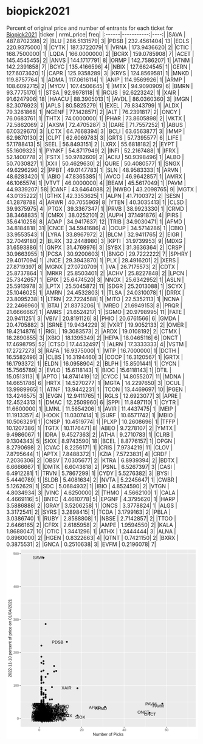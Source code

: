 # biopick2021
Percent of original price and number of entrants for each ticket for [Biopick2021](https://twitter.com/hashtag/Biopick2021)
|ticker |  nrml_price| freq|
|:------|-----------:|----:|
|SAVA   | 487.8702398|    2|
|BLU    | 286.5131579|    3|
|PDSB   | 232.4561404|   13|
|EOLS   | 220.9375000|    1|
|CYTK   | 187.3722079|    1|
|VRNA   | 173.9436620|    2|
|CTIC   | 168.7500000|    1|
|LQDA   | 166.0000000|    2|
|BCRX   | 159.0785908|    7|
|ACET   | 145.4545455|    2|
|ANVS   | 144.1717791|    8|
|ORMP   | 142.7586207|    1|
|ATNM   | 142.2391858|    7|
|BCYC   | 135.4166596|    4|
|NBIX   | 127.6624545|    1|
|GERN   | 127.6073620|    1|
|CAPR   | 125.9358289|    3|
|KRYS   | 124.8569581|    1|
|MNKD   | 119.8757764|    1|
|ADMA   | 117.0616114|    1|
|ANIP   | 114.9569926|    1|
|ARMP   | 108.6092715|    2|
|MYOV   | 107.4506645|    1|
|IMTX   |  94.9090909|    6|
|BMRN   |  93.7775170|    1|
|STSA   |  92.9978118|    1|
|RCUS   |  92.6223242|    1|
|XAIR   |  91.6247906|   18|
|HAACU  |  88.3905013|    1|
|AVDL   |  86.0360360|    3|
|IMGN   |  82.3076923|    1|
|APLS   |  80.5825279|    1|
|EXEL   |  79.8343799|    1|
|ALDX   |  79.3261868|    1|
|NGENF  |  77.1428571|    2|
|ALT    |  76.2391817|    2|
|ONCY   |  76.0683761|    1|
|THTX   |  74.0000000|    1|
|PHAR   |  73.8605898|    2|
|VKTX   |  72.5862069|    2|
|AXSM   |  72.4705287|    3|
|DARE   |  71.7557252|    1|
|ABUS   |  67.0329670|    3|
|LCTX   |  64.7668394|    3|
|BCLI   |  63.6563877|    3|
|IMMP   |  62.9870130|    2|
|CLPT   |  62.6069783|    3|
|GRTS   |  57.7395577|    6|
|LIFE   |  57.1788413|    5|
|SEEL   |  56.8493151|    2|
|LXRX   |  55.6818182|    2|
|EYPT   |  55.1609323|    1|
|PYNKF  |  54.8717949|    2|
|INFI   |  52.2167488|    1|
|IFRX   |  52.1400778|    2|
|FSTX   |  50.9782609|    2|
|ACIU   |  50.9398496|    1|
|ALBO   |  50.7030827|    1|
|XXII   |  50.4629630|    2|
|QURE   |  50.4080577|    1|
|SNGX   |  49.6296296|    2|
|PPBT   |  49.0147783|    1|
|SLN    |  48.9583333|    1|
|ARVN   |  48.6283420|    1|
|ABIO   |  47.8365385|    1|
|AVCO   |  46.9642857|    1|
|AMRX   |  46.1065574|    1|
|VTVT   |  46.0000000|    4|
|BEAM   |  45.5617049|    1|
|PAVM   |  44.9339207|   58|
|CANF   |  43.6464088|    2|
|NWBO   |  43.2098765|    9|
|MGTX   |  43.0135222|    1|
|GTHX   |  42.3353625|    1|
|ALPN   |  41.7100372|    2|
|SESN   |  41.2878788|    4|
|ARWR   |  40.7055969|    8|
|YTEN   |  40.3035413|    1|
|CLSD   |  39.9375975|    4|
|PTGX   |  39.3367347|    1|
|PRVB   |  38.9923330|    1|
|CRMD   |  38.3468835|    1|
|CMRX   |  38.0252101|    2|
|AUPH   |  37.1491876|    4|
|PIRS   |  35.6410256|    8|
|ADAP   |  34.9417637|   12|
|TRIB   |  34.9030471|    1|
|AFMD   |  34.8184818|   31|
|CNCE   |  34.5941686|    4|
|OCUP   |  34.5714286|    1|
|CBIO   |  33.9553543|    1|
|LYRA   |  33.8967972|    2|
|BLCM   |  32.9411765|    2|
|EIGR   |  32.7049180|    2|
|BLRX   |  32.2448980|    3|
|KPTI   |  31.9739953|    9|
|MDXG   |  31.6593886|    1|
|GNPX   |  31.4769976|    3|
|SYBX   |  31.3636364|    2|
|CRSP   |  30.9663955|    1|
|PCSA   |  30.9200603|    1|
|BNGO   |  29.7222222|    7|
|SPHRY  |  29.4017094|    1|
|JNCE   |  29.3943870|    1|
|PLX    |  28.4916201|    2|
|XERS   |  27.8719397|    8|
|MGNX   |  27.0720709|    1|
|IVA    |  26.7175573|    2|
|CDTX   |  25.8737864|    1|
|MRKR   |  25.8503401|    2|
|ACHV   |  25.8227848|    2|
|LPCN   |  25.7342657|    1|
|EPIX   |  25.6474520|    3|
|NNOX   |  25.6342952|    1|
|ASLN   |  25.5913978|    3|
|LPTX   |  25.5045872|   11|
|SDGR   |  25.2013088|    1|
|SCYX   |  25.1046025|    1|
|AMRN   |  24.4532803|    1|
|TLSA   |  24.0310078|    1|
|DRRX   |  23.8095238|    1|
|LTRN   |  22.7224588|    1|
|MITO   |  22.5352113|    1|
|NCNA   |  22.2466960|    1|
|BTAI   |  21.8373206|    1|
|MREO   |  21.6949153|    8|
|PRQR   |  21.6666667|    1|
|AMRS   |  21.6524217|    1|
|SGMO   |  20.9798995|   11|
|FATE   |  20.9411251|    3|
|VBIV   |  20.8191126|    8|
|PHIO   |  20.6761566|    6|
|GMDA   |  20.4705882|    3|
|SRNE   |  19.9434229|    3|
|VXRT   |  19.9052133|    2|
|OMER   |  19.4214876|    1|
|RIGL   |  19.3083573|    2|
|ARDX   |  19.0108192|    2|
|CTMX   |  18.2890855|    3|
|XBIO   |  18.1395349|    2|
|HEPA   |  18.0465116|    6|
|ONCT   |  17.4698795|   52|
|CTSO   |  17.4432497|    1|
|ALRN   |  17.3333333|    4|
|VSTM   |  17.2727273|    3|
|RAFA   |  16.9375000|    1|
|MTP    |  16.7000000|    1|
|DCTH   |  16.5582496|    3|
|CLBS   |  16.3194460|    3|
|COCP   |  16.3120567|    1|
|GRTX   |  16.1793372|    1|
|ELDN   |  16.0958904|    2|
|BLPH   |  15.8501441|    1|
|CYCN   |  15.7565789|    3|
|EVLO   |  15.6118143|    1|
|BIOC   |  15.6118143|    1|
|DTIL   |  15.0513113|    1|
|APTO   |  14.8741419|   12|
|CYCC   |  14.8055207|   11|
|MDNA   |  14.6651786|    6|
|HRTX   |  14.5270277|    1|
|MGTA   |  14.2297650|    3|
|OCUL   |  13.9989965|    1|
|ATNF   |  13.9442231|    1|
|TCON   |  13.4469697|   10|
|PGEN   |  13.4246575|    3|
|EVGN   |  12.9411765|    1|
|RGLS   |  12.6923077|    3|
|APRE   |  12.4524313|    1|
|DMAC   |  12.2509960|    6|
|SPPI   |  11.8497110|    1|
|CYTR   |  11.6600000|    1|
|LMNL   |  11.5654206|    1|
|AVIR   |  11.4437475|    1|
|MEIP   |  11.1913357|    4|
|HOOK   |  11.0307414|    1|
|SURF   |  10.6571742|    1|
|MBIO   |  10.5063291|    1|
|CNSP   |  10.4519774|    1|
|PLXP   |  10.2608696|    1|
|TFFP   |  10.1207386|    1|
|TGTX   |  10.1176471|    8|
|ABEO   |   9.7278107|    2|
|YMTX   |   9.4986067|    1|
|IDRA   |   9.4527363|    2|
|ATHA   |   9.2710783|    1|
|CLRB   |   9.1304343|    5|
|SIOX   |   8.9743590|   18|
|BCEL   |   8.8776157|    1|
|OPGN   |   8.2790698|    2|
|CVAC   |   8.2256171|    1|
|CRIS   |   7.9734219|   11|
|CLOV   |   7.8795644|    1|
|APTX   |   7.8488372|    1|
|KZIA   |   7.5723831|    4|
|CRDF   |   7.2036306|    2|
|OBSV   |   7.0305677|    2|
|KTRA   |   6.8939394|    2|
|BDTX   |   6.6666667|    1|
|DMTK   |   6.6043618|    2|
|PSNL   |   6.5267397|    3|
|CASI   |   6.4912281|    1|
|TRVN   |   5.7867299|    1|
|CYDY   |   5.5276382|    3|
|BYSI   |   5.4440789|    1|
|SLDB   |   5.4081634|    2|
|NVTA   |   5.2245647|    1|
|CWBR   |   5.1262629|    1|
|SDC    |   5.0684932|    1|
|IBIO   |   4.8524590|    2|
|VTGN   |   4.8034934|    3|
|VINC   |   4.6250000|    2|
|THMO   |   4.5662100|    1|
|CALA   |   4.4669116|    5|
|BNTC   |   4.4610778|    5|
|EPGNF  |   4.3795620|    1|
|HARP   |   3.5886888|    2|
|GRAY   |   3.5206258|    1|
|ONCS   |   3.3778824|    1|
|ALGS   |   3.3172541|    2|
|SYRS   |   3.2898415|    1|
|TCDA   |   3.1799163|    2|
|PBLA   |   3.0386740|    1|
|RUBY   |   2.8588808|    1|
|NBSE   |   2.7142857|    2|
|TTOO   |   2.6466165|    2|
|CFRX   |   2.6185958|    2|
|AMPE   |   1.9594550|    2|
|KALA   |   1.8688047|   10|
|OTIC   |   1.3441296|    1|
|ATHX   |   1.2444444|    3|
|ALNA   |   0.8960000|    2|
|HGEN   |   0.8322663|    4|
|QTNT   |   0.7421150|    2|
|BXRX   |   0.3875531|    2|
|GNCA   |   0.2510638|    3|
|EVFM   |   0.2196078|    7|
![retvspicks](biopicks.png?raw=true)

